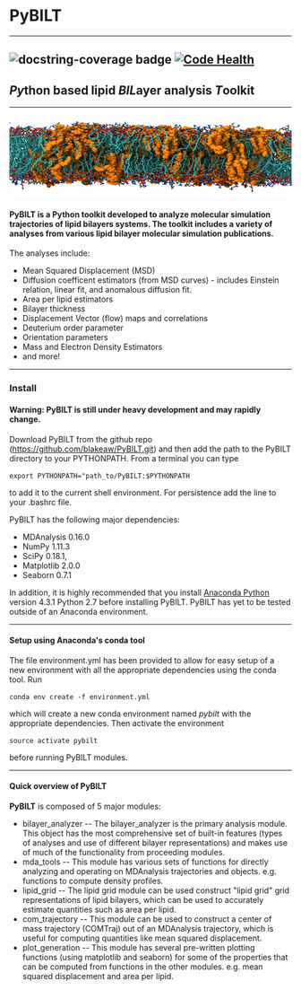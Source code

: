 # PyBILT
------
![docstring-coverage badge](https://img.shields.io/badge/docstring%20coverage-31.4%25-yellow.svg)
[![Code Health](https://landscape.io/github/blakeaw/PyBILT/master/landscape.svg?style=flat)](https://landscape.io/github/blakeaw/PyBILT/master)
------
## *Py*thon based lipid *BIL*ayer analysis *T*oolkit
------
![alt text](./_images/7percentCL_sideview_b.jpg "Lipid Bilayer")
#### PyBILT is a Python toolkit developed to analyze molecular simulation trajectories of lipid bilayers systems. The toolkit includes a variety of analyses from various lipid bilayer molecular simulation publications.

The analyses include:
   * Mean Squared Displacement (MSD)
   * Diffusion coefficent estimators (from MSD curves) - includes Einstein relation, linear fit, and anomalous diffusion fit.
   * Area per lipid estimators
   * Bilayer thickness
   * Displacement Vector (flow) maps and correlations
   * Deuterium order parameter
   * Orientation parameters
   * Mass and Electron Density Estimators
   * and more!
------

### Install

#### Warning: PyBILT is still under heavy development and may rapidly change.

Download PyBILT from the github repo (https://github.com/blakeaw/PyBILT.git)
and then add the path to the PyBILT directory to your PYTHONPATH. From a
terminal you can type
```
export PYTHONPATH="path_to/PyBILT:$PYTHONPATH
```
to add it to the current shell environment. For persistence add the line to your
.bashrc file.

PyBILT has the following major dependencies:
   * MDAnalysis 0.16.0
   * NumPy  1.11.3
   * SciPy 0.18.1,
   * Matplotlib 2.0.0
   * Seaborn 0.7.1


In addition, it is highly recommended that you install
[Anaconda Python](https://www.continuum.io/)
version 4.3.1 Python 2.7 before installing PyBILT. PyBILT
has yet to be tested outside of an Anaconda environment.

------

#### Setup using Anaconda's conda tool
The file environment.yml has been provided to allow for easy setup of a new
environment with all the appropriate dependencies using the conda tool. Run
```
conda env create -f environment.yml
```
which will create a new conda environment named *pybilt* with the appropriate
dependencies. Then activate the environment
```
source activate pybilt
```
before running PyBILT modules.

------

#### Quick overview of PyBILT
**PyBILT** is composed of 5 major modules:
  * bilayer_analyzer -- The bilayer_analyzer is the primary analysis module.
                        This object has the most comprehensive set of built-in
                        features (types of analyses and use of different bilayer
                        representations) and makes use of much of the
                        functionality from proceeding modules.  
  * mda_tools -- This module has various sets of functions for directly
                 analyzing and operating on MDAnalysis trajectories and objects.
                 e.g. functions to compute density profiles.
  * lipid_grid -- The lipid grid module can be used construct "lipid grid" grid
                  representations of lipid bilayers, which can be used to
                  accurately estimate quantities such as area per lipid.
  * com_trajectory -- This module can be used to construct a center of mass
                      trajectory (COMTraj) out of an MDAnalysis trajectory,
                      which is useful for computing quantities like mean squared
                      displacement.
  * plot_generation -- This module has several pre-written plotting functions
                       (using matplotlib and seaborn) for some of the properties
                       that can be computed from functions in the other modules.
                       e.g. mean squared displacement and area per lipid.
